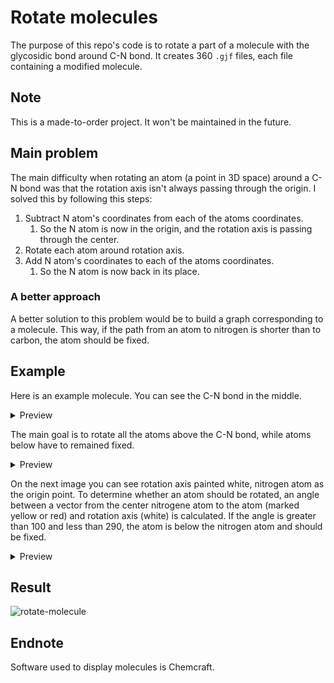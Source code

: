 # Rotate molecules

The purpose of this repo's code is to rotate a part of a molecule with the glycosidic bond around C-N bond. 
It creates 360 `.gjf` files, each file containing a modified molecule. 

## Note

This is a made-to-order project. 
It won't be maintained in the future.

## Main problem

The main difficulty when rotating an atom (a point in 3D space) around a C-N bond was that the rotation axis isn't always passing through the origin.
I solved this by following this steps:

1. Subtract N atom's coordinates from each of the atoms coordinates.
   1. So the N atom is now in the origin, and the rotation axis is passing through the center.
2. Rotate each atom around rotation axis.
3. Add N atom's coordinates to each of the atoms coordinates.
   1. So the N atom is now back in its place.

### A better approach

A better solution to this problem would be to build a graph corresponding to a molecule. 
This way, if the path from an atom to nitrogen is shorter than to carbon, the atom should be fixed. 

## Example

Here is an example molecule. You can see the C-N bond in the middle.

<details>
   <summary>Preview</summary>
   
   Front view:
   
   ![image](https://user-images.githubusercontent.com/39884112/120292957-727fe280-c2cd-11eb-9067-904f65b1dc7f.png)
   
   Side view:
   
   ![image](https://user-images.githubusercontent.com/39884112/120294962-6137d580-c2cf-11eb-995b-b8a0e714b634.png)

</details>

The main goal is to rotate all the atoms above the C-N bond, while atoms below have to remained fixed.

<details>
   <summary>Preview</summary>
   
   ![image](https://user-images.githubusercontent.com/39884112/120293316-cdb1d500-c2cd-11eb-82ac-428361abf84a.png)

</details>

On the next image you can see rotation axis painted white, nitrogen atom as the origin point. 
To determine whether an atom should be rotated, an angle between a vector from the center nitrogene atom to the atom (marked yellow or red) and rotation axis (white) is calculated. 
If the angle is greater than 100 and less than 290, the atom is below the nitrogen atom and should be fixed.

<details>
   <summary>Preview</summary>
   
   ![image](https://user-images.githubusercontent.com/39884112/120294826-436a7080-c2cf-11eb-97b2-3dffea1d6a76.png)

</details>

## Result

![rotate-molecule](https://user-images.githubusercontent.com/39884112/120298950-32bbf980-c2d3-11eb-9f5a-36f695e3e2be.gif)

## Endnote

Software used to display molecules is Chemcraft.

